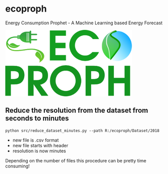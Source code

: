 # ecoproph
Energy Consumption Prophet - A Machine Learning based Energy Forecast

<img src="https://github.com/giftzwerg133/ecoproph/blob/master/resource/logo.png" width="400">

## Reduce the resolution from the dataset from seconds to minutes
```
python src/reduce_dataset_minutes.py --path R:/ecoproph/Dataset/2018
```
- new file is .csv format
- new file starts with header
- resolution is now minutes

Depending on the number of files this procedure can be pretty time consuming!

